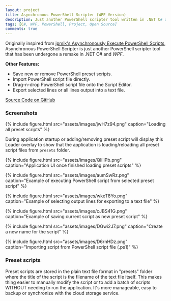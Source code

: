 ```yaml
---
layout: project
title: Asynchronous PowerShell Scripter (WPF Version)
description: Just another PowerShell scripter tool written in .NET C# and WPF to manage, run and learn PowerShell scripting.
tags: [C#, WPF, PowerShell, Project, Open Source]
comments: true
---
```


Originally inspired from [jpmik's Asynchronously Execute PowerShell Scripts](https://www.codeproject.com/Articles/18409/Asynchronously-Execute-PowerShell-Scripts-from-C), Asynchronous PowerShell Scripter is just another PowerShell scripter tool that has been undergone a remake in .NET C# and _WPF_.

**Other Features:**

- Save new or remove PowerShell preset scripts.
- Import PowerShell script file directly.
- Drag-n-drop PowerShell script file onto the Script Editor.
- Export selected lines or all lines output into a text file.

<a href="https://github.com/heiswayi/AsyncPowerShellScripter" class="button big">Source Code on GitHub</a>



### Screenshots

{% include figure.html src="assets/images/jwH7z94.png" caption="Loading all preset scripts" %}

During application startup or adding/removing preset script will display this Loader overlay to show that the application is loading/reloading all preset script files from `presets` folder.

{% include figure.html src="assets/images/QIiIiPb.png" caption="Application UI once finished loading preset scripts" %}

{% include figure.html src="assets/images/aumSwRz.png" caption="Example of executing PowerShell script from selected preset script" %}

{% include figure.html src="assets/images/wkeT8Yo.png" caption="Example of selecting output lines for exporting to a text file" %}

{% include figure.html src="assets/images/cJBS41G.png" caption="Example of saving current script as new preset script" %}

{% include figure.html src="assets/images/DGwi2J7.png" caption="Create a new name for the script" %}

{% include figure.html src="assets/images/D6rnHDz.png" caption="Importing script from PowerShell script file (.ps1)" %}



### Preset scripts

Preset scripts are stored in the plain text file format in "presets" folder where the title of the script is the filename of the text file itself. This makes thing easier to manually modify the script or to add a batch of scripts WITHOUT needing to run the application. It's more manageable, easy to backup or synchronize with the cloud storage service.
